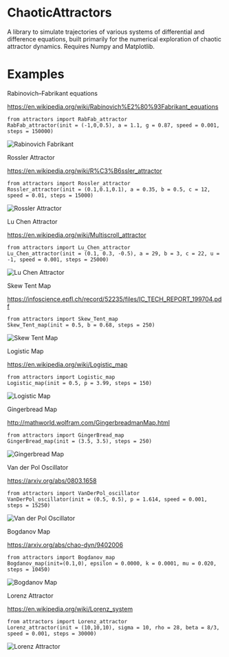# ChaoticAttractors


A library to simulate trajectories of various systems of differential and difference equations, built primarily for the numerical exploration of chaotic attractor dynamics. Requires Numpy and Matplotlib.

# Examples
Rabinovich–Fabrikant equations

https://en.wikipedia.org/wiki/Rabinovich%E2%80%93Fabrikant_equations
```
from attractors import RabFab_attractor
RabFab_attractor(init = (-1,0,0.5), a = 1.1, g = 0.87, speed = 0.001, steps = 150000)
```

![Rabinovich Fabrikant](https://github.com/goolulusaurs/ChaoticAttractors/blob/master/example_images/Rabinovich_Fabrikant_oscillator_1.png)

Rossler Attractor

https://en.wikipedia.org/wiki/R%C3%B6ssler_attractor

```
from attractors import Rossler_attractor
Rossler_attractor(init = (0.1,0.1,0.1), a = 0.35, b = 0.5, c = 12, speed = 0.01, steps = 15000)
```

![Rossler Attractor](https://github.com/goolulusaurs/ChaoticAttractors/blob/master/example_images/Rossler_attractor.png)

Lu Chen Attractor

https://en.wikipedia.org/wiki/Multiscroll_attractor
```
from attractors import Lu_Chen_attractor
Lu_Chen_attractor(init = (0.1, 0.3, -0.5), a = 29, b = 3, c = 22, u = -1, speed = 0.001, steps = 25000) 

```

![Lu Chen Attractor](https://github.com/goolulusaurs/ChaoticAttractors/blob/master/example_images/Lu_Chen_attractor.png)


Skew Tent Map

https://infoscience.epfl.ch/record/52235/files/IC_TECH_REPORT_199704.pdf

```
from attractors import Skew_Tent_map
Skew_Tent_map(init = 0.5, b = 0.68, steps = 250)
```

![Skew Tent Map](https://github.com/goolulusaurs/ChaoticAttractors/blob/master/example_images/Skew_Tent_Map.png)


Logistic Map

https://en.wikipedia.org/wiki/Logistic_map
```
from attractors import Logistic_map
Logistic_map(init = 0.5, p = 3.99, steps = 150)
```

![Logistic Map](https://github.com/goolulusaurs/ChaoticAttractors/blob/master/example_images/Logistic_Map.png)

Gingerbread Map

http://mathworld.wolfram.com/GingerbreadmanMap.html
```
from attractors import GingerBread_map
GingerBread_map(init = (3.5, 3.5), steps = 250)
```
![Gingerbread Map](https://github.com/goolulusaurs/ChaoticAttractors/blob/master/example_images/GingerBread_Map.png)

Van der Pol Oscillator

https://arxiv.org/abs/0803.1658

```
from attractors import VanDerPol_oscillator
VanDerPol_oscillator(init = (0.5, 0.5), p = 1.614, speed = 0.001, steps = 15250)

```
![Van der Pol Oscillator](https://github.com/goolulusaurs/ChaoticAttractors/blob/master/example_images/VanderPol_Oscillator.png)



Bogdanov Map

https://arxiv.org/abs/chao-dyn/9402006

```
from attractors import Bogdanov_map
Bogdanov_map(init=(0.1,0), epsilon = 0.0000, k = 0.0001, mu = 0.020, steps = 10450)
```

![Bogdanov Map](https://github.com/goolulusaurs/ChaoticAttractors/blob/master/example_images/Bogdanov_Map.png)


Lorenz Attractor

https://en.wikipedia.org/wiki/Lorenz_system

```
from attractors import Lorenz_attractor
Lorenz_attractor(init = (10,10,10), sigma = 10, rho = 28, beta = 8/3, speed = 0.001, steps = 30000)
```

![Lorenz Attractor](https://github.com/goolulusaurs/ChaoticAttractors/blob/master/example_images/Lorenz_attractor.png)

